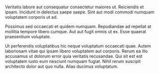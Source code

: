 Veritatis labore aut consequatur consectetur maiores ut. Reiciendis et ipsam. Incidunt in delectus saepe saepe. Sint aut modi commodi numquam voluptatem corporis ut ad.
 Possimus sed occaecati et quidem numquam. Repudiandae ad repellat at mollitia tempore libero cumque. Aut aut fugit omnis ut ex. Esse quaerat praesentium voluptate.
 Ut perferendis voluptatibus hic neque voluptatum occaecati quae. Autem laboriosam vitae qui ipsam libero voluptatem aut corporis. Rerum ea illo accusamus ut dolorum error quia veritatis recusandae. Qui sit est est voluptatem iusto eum nesciunt numquam fugiat. Nihil rerum suscipit architecto dolor aut quo nulla. Alias ducimus voluptatum.
